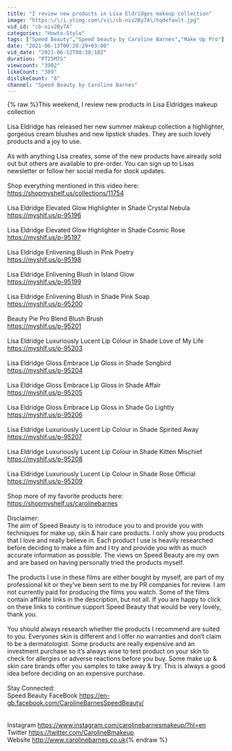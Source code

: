 ```yaml
---
title: "I review new products in Lisa Eldridges makeup collection"
image: "https:\/\/i.ytimg.com\/vi\/cb-niv2By7A\/hqdefault.jpg"
vid_id: "cb-niv2By7A"
categories: "Howto-Style"
tags: ["Speed Beauty","Speed beauty by Caroline Barnes","Make Up Pro"]
date: "2021-06-13T00:20:29+03:00"
vid_date: "2021-06-12T08:30:10Z"
duration: "PT25M7S"
viewcount: "3902"
likeCount: "389"
dislikeCount: "8"
channel: "Speed Beauty by Caroline Barnes"
---
```

{% raw %}This weekend, I review new products in Lisa Eldridges makeup collection<br /><br />Lisa Eldridge has released her new summer makeup collection a highlighter, gorgeous cream blushes and new lipstick shades. They are such lovely products and a joy to use. <br /><br />As with anything Lisa creates, some of the new products have already sold out but others are available to pre-order.  You can sign up to Lisas newsletter or follow her social media for stock updates. <br /><br />Shop everything mentioned in this video here: <a rel="nofollow" target="blank" href="https://shopmyshelf.us/collections/11754">https://shopmyshelf.us/collections/11754</a><br /><br />Lisa Eldridge Elevated Glow Highlighter in Shade Crystal Nebula<br /><a rel="nofollow" target="blank" href="https://myshlf.us/p-95196">https://myshlf.us/p-95196</a><br /><br />Lisa Eldridge Elevated Glow Highlighter in Shade Cosmic Rose<br /><a rel="nofollow" target="blank" href="https://myshlf.us/p-95197">https://myshlf.us/p-95197</a><br /><br />Lisa Eldridge Enlivening Blush in Pink Poetry<br /><a rel="nofollow" target="blank" href="https://myshlf.us/p-95198">https://myshlf.us/p-95198</a><br /><br />Lisa Eldridge Enlivening Blush in Island Glow<br /><a rel="nofollow" target="blank" href="https://myshlf.us/p-95199">https://myshlf.us/p-95199</a><br /><br />Lisa Eldridge Enlivening Blush in Shade Pink Soap<br /><a rel="nofollow" target="blank" href="https://myshlf.us/p-95200">https://myshlf.us/p-95200</a><br /><br />Beauty Pie Pro Blend Blush Brush<br /><a rel="nofollow" target="blank" href="https://myshlf.us/p-95201">https://myshlf.us/p-95201</a><br /><br />Lisa Eldridge Luxuriously Lucent Lip Colour in Shade Love of My Life<br /><a rel="nofollow" target="blank" href="https://myshlf.us/p-95203">https://myshlf.us/p-95203</a><br /><br />Lisa Eldridge Gloss Embrace Lip Gloss in Shade Songbird<br /><a rel="nofollow" target="blank" href="https://myshlf.us/p-95204">https://myshlf.us/p-95204</a><br /><br />Lisa Eldridge Gloss Embrace Lip Gloss in Shade Affair<br /><a rel="nofollow" target="blank" href="https://myshlf.us/p-95205">https://myshlf.us/p-95205</a><br /><br />Lisa Eldridge Gloss Embrace Lip Gloss in Shade Go Lightly<br /><a rel="nofollow" target="blank" href="https://myshlf.us/p-95206">https://myshlf.us/p-95206</a><br /><br />Lisa Eldridge Luxuriously Lucent Lip Colour in Shade Spirited Away<br /><a rel="nofollow" target="blank" href="https://myshlf.us/p-95207">https://myshlf.us/p-95207</a><br /><br />Lisa Eldridge Luxuriously Lucent Lip Colour in Shade Kitten Mischief<br /><a rel="nofollow" target="blank" href="https://myshlf.us/p-95208">https://myshlf.us/p-95208</a><br /><br />Lisa Eldridge Luxuriously Lucent Lip Colour in Shade Rose Official<br /><a rel="nofollow" target="blank" href="https://myshlf.us/p-95209">https://myshlf.us/p-95209</a><br /><br />Shop more of my favorite products here: <a rel="nofollow" target="blank" href="https://shopmyshelf.us/carolinebarnes">https://shopmyshelf.us/carolinebarnes</a><br /><br />Disclaimer: <br />The aim of Speed Beauty is to introduce you to and provide you with techniques for make up, skin &amp; hair care products. I only show you products that I love and really believe in. Each product I use is heavily researched before deciding to make a film and I try and provide you with as much accurate information as possible. The views on Speed Beauty are my own and are based on having personally tried the products myself.<br /><br />The products I use in these films are either bought by myself, are part of my professional kit or they’ve been sent to me by PR companies for review. I am not currently paid for producing the films you watch. Some of the films contain affiliate links in the description, but not all. If you are happy to click on these links to continue support Speed Beauty that would be very lovely, thank you.<br /><br />You should always research whether the products I recommend are suited to you. Everyones skin is different and I offer no warranties and don’t claim to be a dermatologist. Some products are really expensive and an investment purchase so it’s always wise to test product on your skin to check for allergies or adverse reactions before you buy. Some make up &amp; skin care brands offer you samples to take away &amp; try. This is always a good idea before deciding on an expensive purchase.<br /><br />Stay Connected:<br />Speed Beauty FaceBook <a rel="nofollow" target="blank" href="https://en-gb.facebook.com/CarolineBarnesSpeedBeauty/">https://en-gb.facebook.com/CarolineBarnesSpeedBeauty/</a><br /><br /><br />Instagram <a rel="nofollow" target="blank" href="https://www.instagram.com/carolinebarnesmakeup/?hl=en">https://www.instagram.com/carolinebarnesmakeup/?hl=en</a><br />Twitter <a rel="nofollow" target="blank" href="https://twitter.com/CarolineBmakeup">https://twitter.com/CarolineBmakeup</a><br />Website <a rel="nofollow" target="blank" href="http://www.carolinebarnes.co.uk">http://www.carolinebarnes.co.uk</a>{% endraw %}
